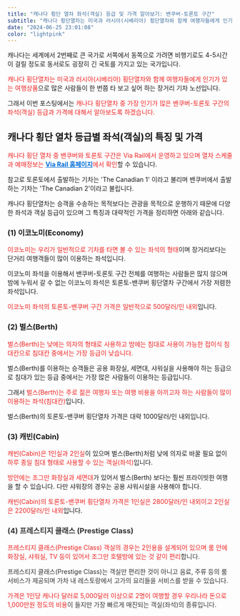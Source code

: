```yaml
---
title: "캐나다 횡단 열차 좌석(객실) 등급 및 가격 알아보기: 밴쿠버-토론토 구간"
subtitle: "캐나다 횡단열차는 미국과 러시아(시베리아) 횡단열차와 함께 여행자들에게 인기가 있는 여행상품으로 많은 사람들이 한 번쯤 타 보고 싶어 하는 장거리 기차 노선입니다. 캐나다 횡단열차 중 가장 인기가 많은 밴쿠버-토론토 구간의 좌석(객실) 등급과 가격에 대해서 설명하는 글입니다.."
date: "2024-06-25 23:01:08"
color: "lightpink"
---
```




<p>캐나다는 세계에서 2번째로 큰 국가로 서쪽에서 동쪽으로 가려면 비행기로도 4-5시간이 걸릴 정도로 동서로도 굉장히 긴 국토를 가지고 있는 국가입니다.</p>
<p></p>
<p><span style="color: #ee2323;">캐나다 횡단열차는 미국과 러시아(시베리아) 횡단열차와 함께 여행자들에게 인기가 있는 여행상품</span>으로 많은 사람들이 한 번쯤 타 보고 싶어 하는 장거리 기차 노선입니다.</p>
<p></p>
<p>그래서 이번 포스팅에서는<span style="color: #ee2323;"> 캐나다 횡단열차 중 가장 인기가 많은 밴쿠버-토론토 구간의 좌석(객실) 등급과 가격에 대해서 알아보도록 하겠습니다.</span></p>
<p></p>
<p></p>
<h2><b>캐나다 횡단 열차 등급별 좌석(객실)의 특징 및 가격</b></h2>
<p><span style="color: #ee2323;">캐나다 횡단 열차 중 밴쿠버와 토론토 구간은 Via Rail에서 운영하고 있으며 열차 스케줄과 예매정보는 <a class="linkBold" style="color:#006dd7" href="https://www.viarail.ca/en"><span style="color: #006dd7;"><b>Via Rail 홈페이지</b></span></a>에서 확인</span>할 수 있습니다.</p>
<p></p>
<p>참고로 토론토에서 출발하는 기차는 'The Canadian 1' 이라고 불리며 밴쿠버에서 출발하는 기차는 'The Canadian 2'이라고 불립니다.</p>
<p></p>
<p>캐나다 횡단열차는 승객을 수송하는 목적보다는 관광을 목적으로 운행하기 때문에 다양한 좌석과 객실 등급이 있으며 그 특징과 대략적인 가격을 정리하면 아래와 같습니다.</p>
<p></p>
<p></p>
<h3><b>(1) 이코노미(Economy)</b></h3>
<p><span style="color: #ee2323;">이코노미는 우리가 일반적으로 기차를 타면 볼 수 있는 좌석의 형태</span>이며 장거리보다는 단거리 여행객들이 많이 이용하는 좌석입니다.</p>
<p></p>
<p>이코노미 좌석을 이용해서 밴쿠버-토론토 구간 전체를 여행하는 사람들은 많지 않으며 밤에 누워서 갈 수 없는 이코노미 좌석은 토론토-밴쿠버 횡단열차 구간에서 가장 저렴한 좌석입니다.</p>
<p></p>
<p><span style="color: #ee2323;">이코노미 좌석의 토론토-밴쿠버 구간 가격은 일반적으로 500달러/인 내외</span>입니다.</p>
<p></p>
<h3><b>(2) 벌스(Berth)</b></h3>
<p><span style="color: #ee2323;"> 벌스(Berth)는 낮에는 의자의 형태로 사용하고 밤에는 침대로 사용이 가능한 접이식 침대칸으로 침대칸 중에서는 가장 등급이 낮습니다.</span></p>
<p></p>
<p>벌스(Berth)를 이용하는 승객들은 공용 화장실, 세면대, 샤워실을 사용해야 하는 등급으로 침대가 있는 등급 중에서는 가장 많은 사람들이 이용하는 등급입니다.</p>
<p></p>
<p>그래서 <span style="color: #ee2323;">벌스(Berth)는 주로 젊은 여행자 또는 여행 비용을 아끼고자 하는 사람들이 많이 이용하는 좌석(침대칸)</span>입니다.</p>
<p></p>
<p>벌스(Berth)의 토론토-밴쿠버 횡단열차 가격은 대략 1000달러/인 내외입니다.</p>
<p></p>
<h3><b>(3) 캐빈(Cabin)</b></h3>
<p><span style="color: #ee2323;"> 캐빈(Cabin)은 1인실과 2인실</span>이 있으며 벌스(Berth)처럼 낮에 의자로 바꿀 필요 없이 <span style="color: #ee2323;"> 하루 종일 침대 형태로 사용할 수 있는 객실(좌석)</span>입니다.</p>
<p></p>
<p><span style="color: #ee2323;">방안에는 조그만 화장실과 세면대</span>가 있어서 벌스(Berth) 보다는 훨씬 프라이빗한 여행을 할 수 있습니다. 다만 샤워장의 경우는 공용 샤워시설을 사용해야 합니다.</p>
<p></p>
<p><span style="color: #ee2323;">캐빈(Cabin)의 토론토-밴쿠버 횡단열차 가격은 1인실은 2800달러/인 내외이고 2인실은 2200달러/인 내외</span>입니다.</p>
<p></p>
<p></p>
<h3 style="color: #333333; " ><b>(4) 프레스티지 클래스 (Prestige Class)</b></h3>
<p style="color: #333333; " ><span style="color: #ee2323;">프레스티지 클래스(Prestige Class) 객실의 경우는 2인용을 설계되어 있으며 룸 안에 화장실, 샤워실, TV 등이 있어서 조그만 호텔방에 있는 것 같이 편리</span>합니다.</p>
<p style="color: #333333; " ></p>
<p style="color: #333333; " >프레스티지 클래스(Prestige Class)는 객실만 편리한 것이 아니고 음료, 주류 등의 룸서비스가 제공되며 가차 내 레스토랑에서 고가의 요리들을 서비스를 받을 수 있습니다.</p>
<p style="color: #333333; " ></p>
<p style="color: #333333; " ><span style="color: #ee2323;">가격은 1인당 캐나다 달러로 5,000달러 이상으로 2명이 여행할 경우 우리나라 돈으로 1,000만원 정도의 비용</span>이 들지만 가장 빠르게 매진되는 객실(좌석)의 종류입니다.</p>
<p></p>